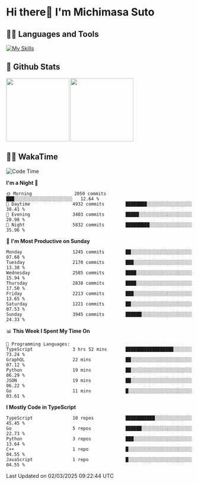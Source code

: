 # Hi there👋 I'm Michimasa Suto

## 🧑‍💻 Languages and Tools
[![My Skills](https://skillicons.dev/icons?i=ts,nextjs,react,vue,python,go,aws,docker,nodejs,redux,solidity,firebase,gcp,js,bootstrap,tailwind,materialui,html,css,wordpress,xd,figma,raspberrypi,arduino)](https://skillicons.dev)

<!--
**Suto-Michimasa/Suto-Michimasa** is a ✨ _special_ ✨ repository because its `README.md` (this file) appears on your GitHub profile.

Here are some ideas to get you started:

- 🔭 I’m currently working on ...
- 🌱 I’m currently learning ...
- 👯 I’m looking to collaborate on ...
- 🤔 I’m looking for help with ...
- 💬 Ask me about ...
- 📫 How to reach me: ...
- 😄 Pronouns: ...
- ⚡ Fun fact: ...
-->
## 💎 Github Stats

<div>
  <img height="170" align="left" src="https://github-readme-stats.vercel.app/api?username=Suto-michimasa&count_private=true&show_icons=true&theme=dark" />
  <img height="170" src="https://github-readme-stats.vercel.app/api/top-langs/?username=Suto-michimasa&langs_count=8&layout=compact&theme=dark" />
</div>

<!-- ## 🏆 GitHub Profile Trophy

<img width="800" src="https://github-profile-trophy.vercel.app/?username=Suto-michimasa&theme=onedark&no-frame=true"/>
 -->

## 🧑‍💻 WakaTime
<!--START_SECTION:waka-->
![Code Time](http://img.shields.io/badge/Code%20Time-625%20hrs%2025%20mins-blue)

**I'm a Night 🦉** 

```text
🌞 Morning                2050 commits        ███░░░░░░░░░░░░░░░░░░░░░░   12.64 % 
🌆 Daytime                4932 commits        ████████░░░░░░░░░░░░░░░░░   30.41 % 
🌃 Evening                3403 commits        █████░░░░░░░░░░░░░░░░░░░░   20.98 % 
🌙 Night                  5832 commits        █████████░░░░░░░░░░░░░░░░   35.96 % 
```
📅 **I'm Most Productive on Sunday** 

```text
Monday                   1245 commits        ██░░░░░░░░░░░░░░░░░░░░░░░   07.68 % 
Tuesday                  2170 commits        ███░░░░░░░░░░░░░░░░░░░░░░   13.38 % 
Wednesday                2585 commits        ████░░░░░░░░░░░░░░░░░░░░░   15.94 % 
Thursday                 2838 commits        ████░░░░░░░░░░░░░░░░░░░░░   17.50 % 
Friday                   2213 commits        ███░░░░░░░░░░░░░░░░░░░░░░   13.65 % 
Saturday                 1221 commits        ██░░░░░░░░░░░░░░░░░░░░░░░   07.53 % 
Sunday                   3945 commits        ██████░░░░░░░░░░░░░░░░░░░   24.33 % 
```


📊 **This Week I Spent My Time On** 

```text
💬 Programming Languages: 
TypeScript               3 hrs 52 mins       ██████████████████░░░░░░░   73.24 % 
GraphQL                  22 mins             ██░░░░░░░░░░░░░░░░░░░░░░░   07.12 % 
Python                   19 mins             ██░░░░░░░░░░░░░░░░░░░░░░░   06.29 % 
JSON                     19 mins             ██░░░░░░░░░░░░░░░░░░░░░░░   06.22 % 
Go                       11 mins             █░░░░░░░░░░░░░░░░░░░░░░░░   03.61 % 
```

**I Mostly Code in TypeScript** 

```text
TypeScript               10 repos            ███████████░░░░░░░░░░░░░░   45.45 % 
Go                       5 repos             ██████░░░░░░░░░░░░░░░░░░░   22.73 % 
Python                   3 repos             ███░░░░░░░░░░░░░░░░░░░░░░   13.64 % 
C++                      1 repo              █░░░░░░░░░░░░░░░░░░░░░░░░   04.55 % 
JavaScript               1 repo              █░░░░░░░░░░░░░░░░░░░░░░░░   04.55 % 
```




 Last Updated on 02/03/2025 09:22:44 UTC
<!--END_SECTION:waka-->

